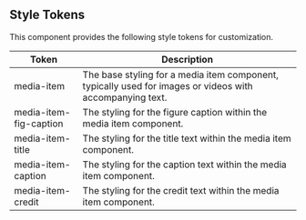 ## Style Tokens

This component provides the following style tokens for customization.

| **Token**              | **Description**                                                                                          |
| ---------------------- | -------------------------------------------------------------------------------------------------------- |
| media-item             | The base styling for a media item component, typically used for images or videos with accompanying text. |
| media-item-fig-caption | The styling for the figure caption within the media item component.                                      |
| media-item-title       | The styling for the title text within the media item component.                                          |
| media-item-caption     | The styling for the caption text within the media item component.                                        |
| media-item-credit      | The styling for the credit text within the media item component.                                         |

